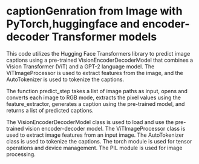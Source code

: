# captionGenration from Image with PyTorch,huggingface and encoder-decoder Transformer models
This code utilizes the Hugging Face Transformers library to predict image captions using a pre-trained VisionEncoderDecoderModel that combines a Vision Transformer (ViT) and a GPT-2 language model. The ViTImageProcessor is used to extract features from the image, and the AutoTokenizer is used to tokenize the captions.

The function predict_step takes a list of image paths as input, opens and converts each image to RGB mode, extracts the pixel values using the feature_extractor, generates a caption using the pre-trained model, and returns a list of predicted captions.

The VisionEncoderDecoderModel class is used to load and use the pre-trained vision encoder-decoder model.
The ViTImageProcessor class is used to extract image features from an input image.
The AutoTokenizer class is used to tokenize the captions.
The torch module is used for tensor operations and device management.
The PIL module is used for image processing.
